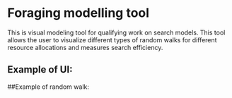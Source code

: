 # Foraging modelling tool
This is visual modeling tool for qualifying work on search models. This tool
allows the user to visualize different types of random walks for different resource
allocations and measures search efficiency.
## Example of UI:

##Example of random walk:
